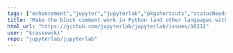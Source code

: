 ```yaml
---
tags: ["enhancement","jupyter","jupyterlab","pkgshortcuts","statusNeeds-Discussion"]
title: "Make the block comment work in Python (and other languages without block comments)"
html_url: "https://github.com/jupyterlab/jupyterlab/issues/16212"
user: "krassowski"
repo: "jupyterlab/jupyterlab"
---
```


